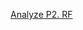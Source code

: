 [Analyze P2. RF](https://colab.research.google.com/drive/1c4H5k26AbJ4-ENZXZf1o_8-QUuCIjM9l?usp=sharing)
